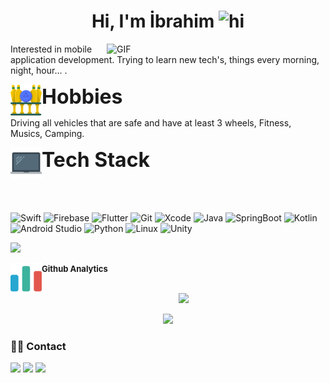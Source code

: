 

<h1 align="center">Hi, I'm İbrahim <img src="https://user-images.githubusercontent.com/1303154/88677602-1635ba80-d120-11ea-84d8-d263ba5fc3c0.gif" width="28px" alt="hi"></h1> 

<img align="right" alt="GIF" src="https://github.com/abhisheknaiidu/abhisheknaiidu/blob/master/code.gif?raw=true" width="350"/>

Interested in mobile application development. Trying to learn new tech's, things every morning, night, hour... .

<img src="trophy-sports-and-competition-svgrepo-com.svg" width="50" height="50" align="left" />
<font size="6"><b>Hobbies</b></font>
 
Driving all vehicles that are safe and have at least 3 wheels, Fitness, Musics, Camping.  

<img src="macbook-svgrepo-com.svg" width="50" height="50" align="left" />
<font size="6"><b>Tech Stack</b></font>
 <br>
 <br>
 <br>
 <br>

![Swift](https://img.shields.io/badge/-swift-F05138?style=for-the-badge&labelColor=black&logo=swift&logoColor=F05138)
![Firebase](https://img.shields.io/badge/-firebase-FFCA28?style=for-the-badge&labelColor=black&logo=firebase&logoColor=FFCA28)
![Flutter](https://img.shields.io/badge/-flutter-02569B?style=for-the-badge&labelColor=black&logo=flutter&logoColor=02569B)
![Git](https://img.shields.io/badge/-git-F05032?style=for-the-badge&labelColor=black&logo=git&logoColor=F05032)
![Xcode](https://img.shields.io/badge/-Xcode-147EFB?style=for-the-badge&labelColor=black&logo=xcode&logoColor=147EFB)
![Java](https://img.shields.io/badge/-java-23ED8B00?style=for-the-badge&labelColor=black&logo=java&logoColor=23ED8B00)
![SpringBoot](https://img.shields.io/badge/Spring_Boot-6DB33F?style=for-the-badge&labelColor=black&logo=spring-boot&logoColor=6DB33F)
![Kotlin](https://img.shields.io/badge/-kotlin-7F52FF?style=for-the-badge&labelColor=black&logo=kotlin&logoColor=7F52FF)
![Android Studio](https://img.shields.io/badge/-Android%20Studio-3DDC84?style=for-the-badge&labelColor=black&logo=android-studio&logoColor=3DDC84)
![Python](https://img.shields.io/badge/-python-3776AB?style=for-the-badge&labelColor=black&logo=python&logoColor=3776AB)
![Linux](https://img.shields.io/badge/-linux-FCC624?style=for-the-badge&labelColor=black&logo=linux&logoColor=FCC624)
![Unity](https://img.shields.io/badge/-unity-FFFFFF?style=for-the-badge&labelColor=black&logo=unity&logoColor=FFFFFF)


![](https://komarev.com/ghpvc/?username=ibrahim-demirci)

<img src="bar-chart-svgrepo-com.svg" width="50" height="50" align="left" />
<font size="2"><b>Github Analytics</b></font>
 <br>
 <br>
 
 
 <!---
<p align="center"> 
  <img src="https://github-readme-stats.vercel.app/api?username=ibrahim-demirci&count_private=true&show_icons=true&theme=nord" 
  alt="ibrahim-demirci" />
your comment goes here
and here
-->
  
  
 <p align="center">
  <img src="https://awesome-github-stats.azurewebsites.net/user-stats/ibrahim-demirci?cardType=github&theme=dark&Background=2E3540&Title=7490AC&Text=D8DEE9&Border=E4E2E2&Ring=FFFFFF"/> </p>
 
  <p align="center">
  <img src="https://github-readme-stats.vercel.app/api/top-langs/?username=ibrahim-demirci&layout=count&theme=nord"/> </p>
  



### 🤝🏻 Contact

<p align="left">

<a href="https://www.linkedin.com/in/ibrahim-demirci/"><img src="https://img.shields.io/badge/-linkedin-0A66C2?style=for-the-badge&labelColor=black&logo=linkedin&logoColor=0A66C2"/></a>
<a href="mailto:ibrahimdemirci.dev@gmail.com"><img src="https://img.shields.io/badge/-email-EA4335?style=for-the-badge&labelColor=black&logo=gmail&logoColor=EA4335"/></a>
<a href="https://twitter.com/_ibrahimdmrc"><img src="https://img.shields.io/badge/-Twitter-1DA1F2?style=for-the-badge&labelColor=black&logo=twitter&logoColor=1DA1F2"/></a>

</p>


